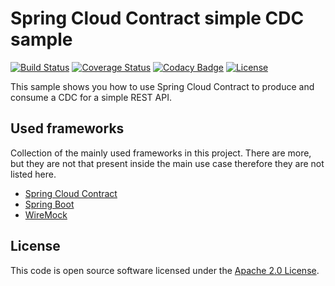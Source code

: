 # Spring Cloud Contract simple CDC sample
[![Build Status](https://travis-ci.org/ingogriebsch/sample-spring-cloud-contract-simple-rest-cdc.svg?branch=master)](https://travis-ci.org/ingogriebsch/sample-spring-cloud-contract-simple-rest-cdc)
[![Coverage Status](https://coveralls.io/repos/github/ingogriebsch/sample-spring-cloud-contract-simple-rest-cdc/badge.svg?branch=master)](https://coveralls.io/github/ingogriebsch/sample-spring-cloud-contract-simple-rest-cdc?branch=master)
[![Codacy Badge](https://api.codacy.com/project/badge/Grade/041994e8fac04ab0934356e0b48a1234)](https://www.codacy.com/app/ingo.griebsch/sample-spring-cloud-contract-simple-rest-cdc?utm_source=github.com&utm_medium=referral&utm_content=ingogriebsch/sample-spring-cloud-contract-simple-rest-cdc&utm_campaign=Badge_Grade)
[![License](http://img.shields.io/:license-apache-blue.svg)](http://www.apache.org/licenses/LICENSE-2.0.html)

This sample shows you how to use Spring Cloud Contract to produce and consume a CDC for a simple REST API.

## Used frameworks
Collection of the mainly used frameworks in this project. There are more, but they are not that present inside the main use case therefore they are not listed here.

*   [Spring Cloud Contract](https://cloud.spring.io/spring-cloud-static/spring-cloud-contract/1.2.6.RELEASE/single/spring-cloud-contract.html)
*   [Spring Boot](https://docs.spring.io/spring-boot/docs/1.5.10.RELEASE/reference/htmlsingle/)
*   [WireMock](http://wiremock.org/)

## License
This code is open source software licensed under the [Apache 2.0 License](https://www.apache.org/licenses/LICENSE-2.0.html).
